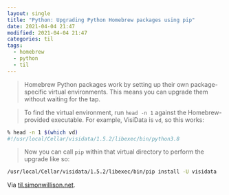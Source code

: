 ```yaml
---
layout: single
title: "Python: Upgrading Python Homebrew packages using pip"
date: 2021-04-04 21:47
modified: 2021-04-04 21:47
categories: til
tags:
  - homebrew
  - python
  - til
---
```


> Homebrew Python packages work by setting up their own package-specific virtual environments.
This means you can upgrade them without waiting for the tap.

> To find the virtual environment, run `head -n 1` against the Homebrew-provided executable.
For example, VisiData is `vd`, so this works:

```bash
% head -n 1 $(which vd)
#!/usr/local/Cellar/visidata/1.5.2/libexec/bin/python3.8
```

> Now you can call `pip` within that virtual directory to perform the upgrade like so:

```bash
/usr/local/Cellar/visidata/1.5.2/libexec/bin/pip install -U visidata
```

Via [til.simonwillison.net](https://github.com/simonw/til/blob/main/homebrew/upgrading-python-homebrew-packages.md).
